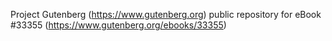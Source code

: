 Project Gutenberg (https://www.gutenberg.org) public repository for eBook #33355 (https://www.gutenberg.org/ebooks/33355)
